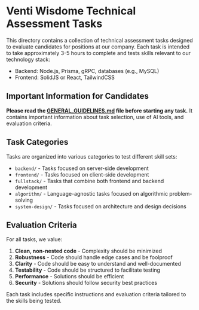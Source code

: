 # Venti Wisdome Technical Assessment Tasks

This directory contains a collection of technical assessment tasks designed to evaluate candidates for positions at our company. Each task is intended to take approximately 3-5 hours to complete and tests skills relevant to our technology stack:

- Backend: Node.js, Prisma, gRPC, databases (e.g., MySQL)
- Frontend: SolidJS or React, TailwindCSS

## Important Information for Candidates

**Please read the [GENERAL_GUIDELINES.md](./GENERAL_GUIDELINES.md) file before starting any task.** It contains important information about task selection, use of AI tools, and evaluation criteria.

## Task Categories

Tasks are organized into various categories to test different skill sets:

- `backend/` - Tasks focused on server-side development
- `frontend/` - Tasks focused on client-side development
- `fullstack/` - Tasks that combine both frontend and backend development
- `algorithm/` - Language-agnostic tasks focused on algorithmic problem-solving
- `system-design/` - Tasks focused on architecture and design decisions

## Evaluation Criteria

For all tasks, we value:

1. **Clean, non-nested code** - Complexity should be minimized
2. **Robustness** - Code should handle edge cases and be foolproof
3. **Clarity** - Code should be easy to understand and well-documented
4. **Testability** - Code should be structured to facilitate testing
5. **Performance** - Solutions should be efficient
6. **Security** - Solutions should follow security best practices

Each task includes specific instructions and evaluation criteria tailored to the skills being tested. 